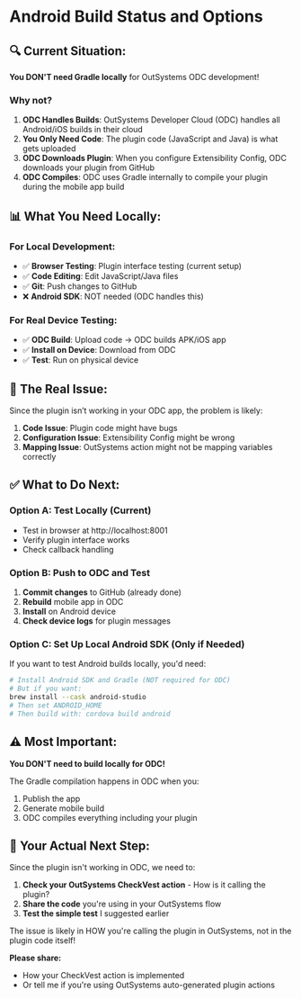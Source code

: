 # Android Build Status and Options

## 🔍 Current Situation:

**You DON'T need Gradle locally** for OutSystems ODC development!

### Why not?

1. **ODC Handles Builds**: OutSystems Developer Cloud (ODC) handles all Android/iOS builds in their cloud
2. **You Only Need Code**: The plugin code (JavaScript and Java) is what gets uploaded
3. **ODC Downloads Plugin**: When you configure Extensibility Config, ODC downloads your plugin from GitHub
4. **ODC Compiles**: ODC uses Gradle internally to compile your plugin during the mobile app build

## 📊 What You Need Locally:

### For Local Development:
- ✅ **Browser Testing**: Plugin interface testing (current setup)
- ✅ **Code Editing**: Edit JavaScript/Java files
- ✅ **Git**: Push changes to GitHub
- ❌ **Android SDK**: NOT needed (ODC handles this)

### For Real Device Testing:
- ✅ **ODC Build**: Upload code → ODC builds APK/iOS app
- ✅ **Install on Device**: Download from ODC
- ✅ **Test**: Run on physical device

## 🎯 The Real Issue:

Since the plugin isn’t working in your ODC app, the problem is likely:

1. **Code Issue**: Plugin code might have bugs
2. **Configuration Issue**: Extensibility Config might be wrong
3. **Mapping Issue**: OutSystems action might not be mapping variables correctly

## ✅ What to Do Next:

### Option A: Test Locally (Current)
- Test in browser at http://localhost:8001
- Verify plugin interface works
- Check callback handling

### Option B: Push to ODC and Test
1. **Commit changes** to GitHub (already done)
2. **Rebuild** mobile app in ODC
3. **Install** on Android device
4. **Check device logs** for plugin messages

### Option C: Set Up Local Android SDK (Only if Needed)
If you want to test Android builds locally, you'd need:
```bash
# Install Android SDK and Gradle (NOT required for ODC)
# But if you want:
brew install --cask android-studio
# Then set ANDROID_HOME
# Then build with: cordova build android
```

## ⚠️ Most Important:

**You DON'T need to build locally for ODC!**

The Gradle compilation happens in ODC when you:
1. Publish the app
2. Generate mobile build
3. ODC compiles everything including your plugin

## 🎯 Your Actual Next Step:

Since the plugin isn't working in ODC, we need to:

1. **Check your OutSystems CheckVest action** - How is it calling the plugin?
2. **Share the code** you're using in your OutSystems flow
3. **Test the simple test** I suggested earlier

The issue is likely in HOW you're calling the plugin in OutSystems, not in the plugin code itself!

**Please share:**
- How your CheckVest action is implemented
- Or tell me if you're using OutSystems auto-generated plugin actions
